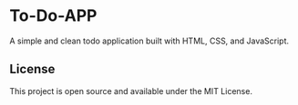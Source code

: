 # To-Do-APP

A simple and clean todo application built with HTML, CSS, and JavaScript.

## License

This project is open source and available under the MIT License.
